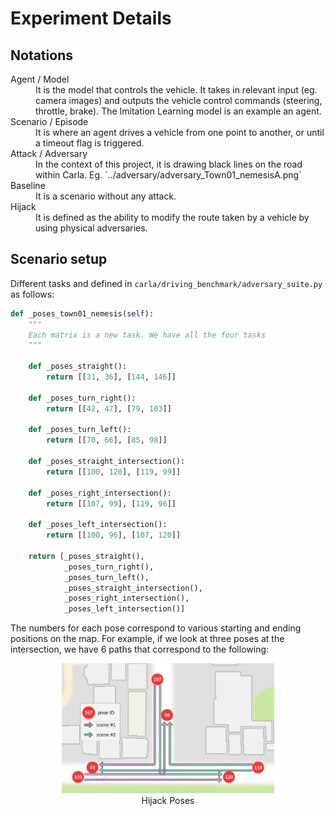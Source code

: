 # Experiment Details

## Notations

<dl>
  <dt>Agent / Model </dt>
  <dd>It is the model that controls the vehicle. It takes in relevant input (eg. camera images) and outputs the vehicle control commands (steering, throttle, brake). The Imitation Learning model is an example an agent. </dd>

  <dt>Scenario / Episode</dt>
  <dd>It is where an agent drives a vehicle from one point to another, or until a timeout flag is triggered.</dd>

  <dt>Attack / Adversary</dt>
  <dd>In the context of this project, it is drawing black lines on the road within Carla. Eg. `../adversary/adversary_Town01_nemesisA.png`</dd>

  <dt>Baseline</dt>
  <dd>It is a scenario without any attack.</dd>

  <dt>Hijack</dt>
  <dd>It is defined as the ability to modify the route taken by a vehicle by using physical adversaries.</dd>
</dl>

## Scenario setup

Different tasks and defined in `carla/driving_benchmark/adversary_suite.py` as follows:

```python
def _poses_town01_nemesis(self):
    """
    Each matrix is a new task. We have all the four tasks
    """

    def _poses_straight():
        return [[31, 36], [144, 146]]

    def _poses_turn_right():
        return [[42, 47], [79, 103]]

    def _poses_turn_left():
        return [[70, 66], [85, 98]]

    def _poses_straight_intersection():
        return [[100, 120], [119, 99]]

    def _poses_right_intersection():
        return [[107, 99], [119, 96]]

    def _poses_left_intersection():
        return [[100, 96], [107, 120]]

    return [_poses_straight(),
            _poses_turn_right(),
            _poses_turn_left(),
            _poses_straight_intersection(),
            _poses_right_intersection(),
            _poses_left_intersection()]
```
The numbers for each pose correspond to various starting and ending positions on the map. For example, if we look at three poses at the intersection, we have 6 paths that correspond to the following:

<div align="center">
<figure>
  <img src="../media/hijack_poses.jpg" alt="hijack_poses" style="width:80%">
  <figcaption>Hijack Poses</figcaption>
</figure>
</div>
